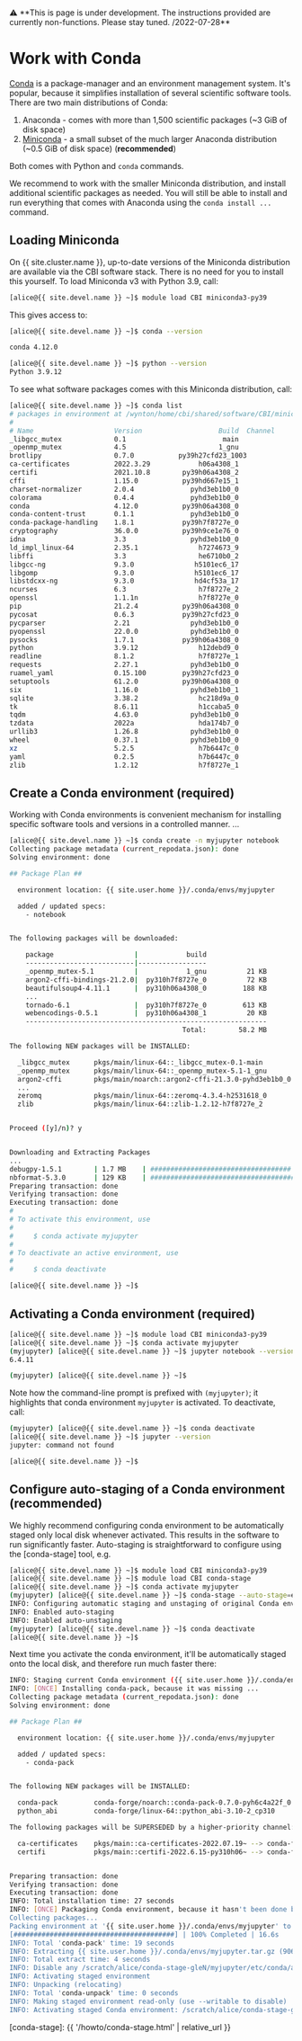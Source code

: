 <div class="alert alert-danger" role="alert" style="margin-top: 3ex" markdown="1">
⚠️ **This is page is under development. The instructions provided are currently non-functions. Please stay tuned. /2022-07-28**
</div>

# Work with Conda

[Conda] is a package-manager and an environment management system.  It's popular, because it simplifies installation of several scientific software tools.  There are two main distributions of Conda:

1. Anaconda - comes with more than 1,500 scientific packages (~3 GiB of disk space)
2. [Miniconda] - a small subset of the much larger Anaconda distribution (~0.5 GiB of disk space) (**recommended**)

Both comes with Python and `conda` commands.

We recommend to work with the smaller Miniconda distribution, and install additional scientific packages as needed.  You will still be able to install and run everything that comes with Anaconda using the `conda install ...` command.


## Loading Miniconda

On {{ site.cluster.name }}, up-to-date versions of the Miniconda distribution are available via the CBI software stack.  There is no need for you to install this yourself.  To load Miniconda v3 with Python 3.9, call:

```sh
[alice@{{ site.devel.name }} ~]$ module load CBI miniconda3-py39
```

This gives access to:

```sh
[alice@{{ site.devel.name }} ~]$ conda --version

conda 4.12.0

[alice@{{ site.devel.name }} ~]$ python --version
Python 3.9.12
```

To see what software packages comes with this Miniconda distribution, call:

```sh
[alice@{{ site.devel.name }} ~]$ conda list
# packages in environment at /wynton/home/cbi/shared/software/CBI/miniconda3-py39-4.12.0:
#
# Name                    Version                   Build  Channel
_libgcc_mutex             0.1                        main  
_openmp_mutex             4.5                       1_gnu  
brotlipy                  0.7.0           py39h27cfd23_1003  
ca-certificates           2022.3.29            h06a4308_1  
certifi                   2021.10.8        py39h06a4308_2  
cffi                      1.15.0           py39hd667e15_1  
charset-normalizer        2.0.4              pyhd3eb1b0_0  
colorama                  0.4.4              pyhd3eb1b0_0  
conda                     4.12.0           py39h06a4308_0  
conda-content-trust       0.1.1              pyhd3eb1b0_0  
conda-package-handling    1.8.1            py39h7f8727e_0  
cryptography              36.0.0           py39h9ce1e76_0  
idna                      3.3                pyhd3eb1b0_0  
ld_impl_linux-64          2.35.1               h7274673_9  
libffi                    3.3                  he6710b0_2  
libgcc-ng                 9.3.0               h5101ec6_17  
libgomp                   9.3.0               h5101ec6_17  
libstdcxx-ng              9.3.0               hd4cf53a_17  
ncurses                   6.3                  h7f8727e_2  
openssl                   1.1.1n               h7f8727e_0  
pip                       21.2.4           py39h06a4308_0  
pycosat                   0.6.3            py39h27cfd23_0  
pycparser                 2.21               pyhd3eb1b0_0  
pyopenssl                 22.0.0             pyhd3eb1b0_0  
pysocks                   1.7.1            py39h06a4308_0  
python                    3.9.12               h12debd9_0  
readline                  8.1.2                h7f8727e_1  
requests                  2.27.1             pyhd3eb1b0_0  
ruamel_yaml               0.15.100         py39h27cfd23_0  
setuptools                61.2.0           py39h06a4308_0  
six                       1.16.0             pyhd3eb1b0_1  
sqlite                    3.38.2               hc218d9a_0  
tk                        8.6.11               h1ccaba5_0  
tqdm                      4.63.0             pyhd3eb1b0_0  
tzdata                    2022a                hda174b7_0  
urllib3                   1.26.8             pyhd3eb1b0_0  
wheel                     0.37.1             pyhd3eb1b0_0  
xz                        5.2.5                h7b6447c_0  
yaml                      0.2.5                h7b6447c_0  
zlib                      1.2.12               h7f8727e_1
```


## Create a Conda environment (required)

Working with Conda environments is convenient mechanism for installing specific software tools and versions in a controlled manner.  ...

```sh
[alice@{{ site.devel.name }} ~]$ conda create -n myjupyter notebook
Collecting package metadata (current_repodata.json): done
Solving environment: done

## Package Plan ##

  environment location: {{ site.user.home }}/.conda/envs/myjupyter

  added / updated specs:
    - notebook


The following packages will be downloaded:

    package                    |            build
    ---------------------------|-----------------
    _openmp_mutex-5.1          |            1_gnu          21 KB
    argon2-cffi-bindings-21.2.0|  py310h7f8727e_0          72 KB
    beautifulsoup4-4.11.1      |  py310h06a4308_0         188 KB
    ...
    tornado-6.1                |  py310h7f8727e_0         613 KB
    webencodings-0.5.1         |  py310h06a4308_1          20 KB
    ------------------------------------------------------------
                                           Total:        58.2 MB

The following NEW packages will be INSTALLED:

  _libgcc_mutex      pkgs/main/linux-64::_libgcc_mutex-0.1-main
  _openmp_mutex      pkgs/main/linux-64::_openmp_mutex-5.1-1_gnu
  argon2-cffi        pkgs/main/noarch::argon2-cffi-21.3.0-pyhd3eb1b0_0
  ...
  zeromq             pkgs/main/linux-64::zeromq-4.3.4-h2531618_0
  zlib               pkgs/main/linux-64::zlib-1.2.12-h7f8727e_2


Proceed ([y]/n)? y


Downloading and Extracting Packages
...
debugpy-1.5.1        | 1.7 MB    | ################################### | 100%
nbformat-5.3.0       | 129 KB    | #################################### | 100% 
Preparing transaction: done
Verifying transaction: done
Executing transaction: done
#
# To activate this environment, use
#
#     $ conda activate myjupyter
#
# To deactivate an active environment, use
#
#     $ conda deactivate

[alice@{{ site.devel.name }} ~]$ 
```


## Activating a Conda environment (required)

```sh
[alice@{{ site.devel.name }} ~]$ module load CBI miniconda3-py39
[alice@{{ site.devel.name }} ~]$ conda activate myjupyter
(myjupyter) [alice@{{ site.devel.name }} ~]$ jupyter notebook --version
6.4.11

(myjupyter) [alice@{{ site.devel.name }} ~]$
```

Note how the command-line prompt is prefixed with `(myjupyter)`; it highlights that conda environment `myjupyter` is activated.  To deactivate, call:

```sh
(myjupyter) [alice@{{ site.devel.name }} ~]$ conda deactivate
[alice@{{ site.devel.name }} ~]$ jupyter --version
jupyter: command not found

[alice@{{ site.devel.name }} ~]$ 
```




## Configure auto-staging of a Conda environment (recommended)

We highly recommend configuring conda environment to be automatically staged only local disk whenever activated.  This results in the software to run significantly faster.  Auto-staging is straightforward to configure using the [conda-stage] tool, e.g.

```sh
[alice@{{ site.devel.name }} ~]$ module load CBI miniconda3-py39
[alice@{{ site.devel.name }} ~]$ module load CBI conda-stage
[alice@{{ site.devel.name }} ~]$ conda activate myjupyter
(myjupyter) [alice@{{ site.devel.name }} ~]$ conda-stage --auto-stage=enable
INFO: Configuring automatic staging and unstaging of original Conda environment  ...
INFO: Enabled auto-staging
INFO: Enabled auto-unstaging
(myjupyter) [alice@{{ site.devel.name }} ~]$ conda deactivate
[alice@{{ site.devel.name }} ~]$ 
```

Next time you activate the conda environment, it'll be automatically staged onto the local disk, and therefore run much faster there:

```sh
INFO: Staging current Conda environment ({{ site.user.home }}/.conda/envs/myjupyter) to local disk ...
INFO: [ONCE] Installing conda-pack, because it was missing ...
Collecting package metadata (current_repodata.json): done
Solving environment: done

## Package Plan ##

  environment location: {{ site.user.home }}/.conda/envs/myjupyter

  added / updated specs:
    - conda-pack


The following NEW packages will be INSTALLED:

  conda-pack         conda-forge/noarch::conda-pack-0.7.0-pyh6c4a22f_0
  python_abi         conda-forge/linux-64::python_abi-3.10-2_cp310

The following packages will be SUPERSEDED by a higher-priority channel:

  ca-certificates    pkgs/main::ca-certificates-2022.07.19~ --> conda-forge::ca-certificates-2022.6.15-ha878542_0
  certifi            pkgs/main::certifi-2022.6.15-py310h06~ --> conda-forge::certifi-2022.6.15-py310hff52083_0


Preparing transaction: done
Verifying transaction: done
Executing transaction: done
INFO: Total installation time: 27 seconds
INFO: [ONCE] Packaging Conda environment, because it hasn't been done before ...
Collecting packages...
Packing environment at '{{ site.user.home }}/.conda/envs/myjupyter' to '{{ site.user.home }}/.conda/envs/.tmp.myjupyter.tar.gz'
[########################################] | 100% Completed | 16.6s
INFO: Total 'conda-pack' time: 19 seconds
INFO: Extracting {{ site.user.home }}/.conda/envs/myjupyter.tar.gz (90639765 bytes; 2022-07-28 11:42:52.707736967 +0200) to /scratch/alice/conda-stage-gleN/myjupyter
INFO: Total extract time: 4 seconds
INFO: Disable any /scratch/alice/conda-stage-gleN/myjupyter/etc/conda/activate.d/*.conda-stage-auto.sh scripts
INFO: Activating staged environment
INFO: Unpacking (relocating)
INFO: Total 'conda-unpack' time: 0 seconds
INFO: Making staged environment read-only (use --writable to disable)
INFO: Activating staged Conda environment: /scratch/alice/conda-stage-gleN/myjupyter
```


[Conda]: https://conda.io
[Miniconda]: https://docs.conda.io/en/latest/miniconda.html
[conda-stage]: {{ '/howto/conda-stage.html' | relative_url }}
